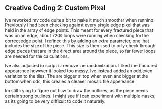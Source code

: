 ## Creative Coding 2: Custom Pixel

 Ive reworked my code quite a bit to make it much smoother when running. Previously i had been checking against every single edge pixel that was held in the array of edge points. This meant for every fractured piece that was on an edge, about 7200 loops were running when checking for the correct edge point. I refined this by adding an extra parameter, one that includes the size of the piece. This size is then used to only check through edge pieces that are in the direct area around the piece, so far fewer loops are needed for the calculations. 

 Ive also adjusted to script to remove the randomization. I liked the fractured appearence however it looked too messy. Ive instead added an odd/even variation to the tiles. The are bigger at top when even and bigger at the bottom when odd, this creates a cleaner mosaic tile appereance. 

 Im still trying to figure out how to draw the outlines, as the piece needs certain strong outlines. I might see if i can experiment with multiple masks, as its going to be very difficult to code it naturally. 
